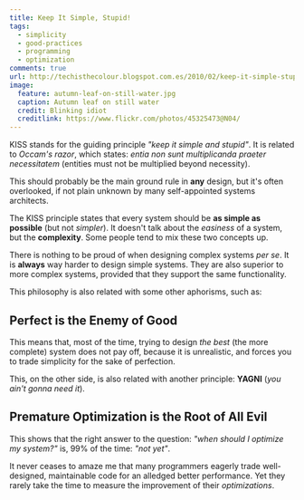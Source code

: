```yaml
---
title: Keep It Simple, Stupid!
tags:
  - simplicity
  - good-practices
  - programming
  - optimization
comments: true
url: http://techisthecolour.blogspot.com.es/2010/02/keep-it-simple-stupid.html
image:
  feature: autumn-leaf-on-still-water.jpg
  caption: Autumn leaf on still water
  credit: Blinking idiot
  creditlink: https://www.flickr.com/photos/45325473@N04/
---
```



KISS stands for the guiding principle *"keep it simple and stupid"*. It is related to *Occam's razor*, which states: *entia non sunt multiplicanda praeter necessitatem* (entities must not be multiplied beyond necessity).

This should probably be the main ground rule in **any** design, but it's often overlooked, if not plain unknown by many self-appointed systems architects.

The KISS principle states that every system should be **as simple as possible** (but not *simpler*). It doesn't talk about the *easiness* of a system, but the **complexity**. Some people tend to mix these two concepts up.

There is nothing to be proud of when designing complex systems *per se*. It is **always** way harder to design simple systems. They are also superior to more complex systems, provided that they support the same functionality.

This philosophy is also related with some other aphorisms, such as:


## Perfect is the Enemy of Good

This means that, most of the time, trying to design *the best* (the more complete) system does not pay off, because it is unrealistic, and forces you to trade simplicity for the sake of perfection.

This, on the other side, is also related with another principle: **YAGNI** (*you ain't gonna need it*).


## Premature Optimization is the Root of All Evil

This shows that the right answer to the question: *"when should I optimize my system?"* is, 99% of the time: *"not yet"*.

It never ceases to amaze me that many programmers eagerly trade well-designed, maintainable code for an alledged better performance.
Yet they rarely take the time to measure the improvement of their *optimizations*.
